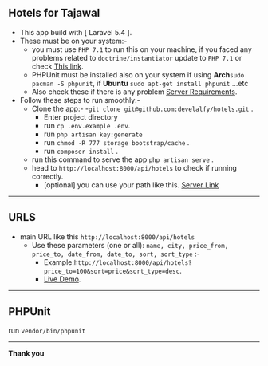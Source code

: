 ## Hotels for Tajawal

 - This app build with [ Laravel 5.4 ].
 - These must be on your system:-
	 - you must use `PHP 7.1` to run this on your machine, if you faced any problems related to `doctrine/instantiator` update to `PHP 7.1` or check [This link](https://github.com/laravel/framework/issues/20255).
	 - PHPUnit must be installed also on your system if using **Arch**`sudo pacman -S phpunit`, if **Ubuntu** `sudo apt-get install phpunit` ...etc
	 - Also check these if there is any problem [Server Requirements](https://laravel.com/docs/5.4/installation#server-requirements).
 - Follow these steps to run smoothly:-
	 - Clone the app:-
		 -`git clone git@github.com:develalfy/hotels.git` .
		 - Enter project directory
		 - run `cp .env.example .env`.
		 - run `php artisan key:generate`
		 - run `chmod -R 777 storage bootstrap/cache` .
		 - run `composer install` .
	 - run this command to serve the app `php artisan serve`  .
	 - head to `http://localhost:8000/api/hotels` to check if running correctly. 
		 - [optional] you can use your path like this. [Server Link](http://elalfi.me/hotels/public/api/hotels)

----------
## URLS
- main URL like this `http://localhost:8000/api/hotels`
	- Use these parameters (one or all): `name, city, price_from, price_to, date_from, date_to, sort, sort_type` :-
		- Example:`http://localhost:8000/api/hotels?price_to=100&sort=price&sort_type=desc`.
		- [Live Demo](http://elalfi.me/hotels/public/api/hotels?price_to=100&sort=price&sort_type=desc).

----------
## PHPUnit
run `vendor/bin/phpunit`

----------

**Thank you**